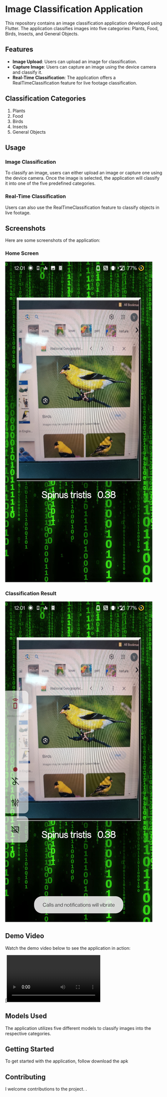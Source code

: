 # Image Classification Application

This repository contains an image classification application developed using Flutter. The application classifies images into five categories: Plants, Food, Birds, Insects, and General Objects.

## Features

- **Image Upload**: Users can upload an image for classification.
- **Capture Image**: Users can capture an image using the device camera and classify it.
- **Real-Time Classification**: The application offers a RealTimeClassification feature for live footage classification.

## Classification Categories

1. Plants
2. Food
3. Birds
4. Insects
5. General Objects

## Usage

### Image Classification

To classify an image, users can either upload an image or capture one using the device camera. Once the image is selected, the application will classify it into one of the five predefined categories.

### Real-Time Classification

Users can also use the RealTimeClassification feature to classify objects in live footage.

## Screenshots

Here are some screenshots of the application:

### Home Screen
![Home Screen](Screenshot_20230925-120112.jpg)

### Classification Result
![Classification Result](Screenshot_20230925-120103.jpg)

## Demo Video

Watch the demo video below to see the application in action:

[![Demo Video](App_demo.mp4)

## Models Used

The application utilizes five different models to classify images into the respective categories.

## Getting Started

To get started with the application, follow download the apk

## Contributing

I welcome contributions to the project. .


